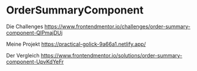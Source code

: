 ﻿# OrderSummaryComponent

Die Challenges 
https://www.frontendmentor.io/challenges/order-summary-component-QlPmajDUj 

Meine Projekt 
https://practical-golick-9a66a1.netlify.app/

Der Vergleich
https://www.frontendmentor.io/solutions/order-summary-component-UpvKdYeFr
